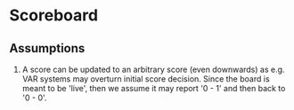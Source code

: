 # Scoreboard

## Assumptions

1. A score can be updated to an arbitrary score (even downwards) as e.g. VAR systems may overturn initial score decision.
  Since the board is meant to be 'live', then we assume it may report '0 - 1' and then back to '0 - 0'.